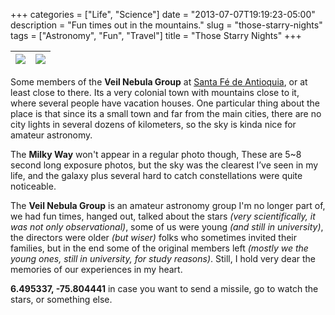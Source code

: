 +++
categories = ["Life", "Science"]
date = "2013-07-07T19:19:23-05:00"
description = "Fun times out in the mountains."
slug = "those-starry-nights"
tags = ["Astronomy", "Fun", "Travel"]
title = "Those Starry Nights"
+++

| ![](https://i.imgur.com/qGrN3pb.png) | ![](https://i.imgur.com/qLxMe9G.png) |
|----|----|

Some members of the **Veil Nebula Group** at [Santa Fé de Antioquia](https://en.wikipedia.org/wiki/Santa_Fe_de_Antioquia), or at least close to there. Its a very colonial town with mountains close to it, where several people have vacation houses. One particular thing about the place is that since its a small town and far from the main cities, there are no city lights in several dozens of kilometers, so the sky is kinda nice for amateur astronomy.

The **Milky Way** won't appear in a regular photo though, These are 5~8 second long exposure photos, but the sky was the clearest I’ve seen in my life, and the galaxy plus several hard to catch constellations were quite noticeable.

The **Veil Nebula Group** is an amateur astronomy group I'm no longer part of, we had fun times, hanged out, talked about the stars *(very scientifically, it was not only observational)*, some of us were young *(and still in university)*, the directors were older *(but wiser)* folks who sometimes invited their families, but in the end some of the original members left *(mostly we the young ones, still in university, for study reasons)*. Still, I hold very dear the memories of our experiences in my heart.

**6.495337, -75.804441** in case you want to send a missile, go to watch the stars, or something else.

